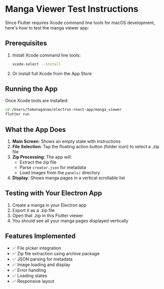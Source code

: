 # Manga Viewer Test Instructions

Since Flutter requires Xcode command line tools for macOS development, here's how to test the manga viewer app:

## Prerequisites

1. Install Xcode command line tools:
   ```bash
   xcode-select --install
   ```

2. Or install full Xcode from the App Store

## Running the App

Once Xcode tools are installed:

```bash
cd /Users/tomonaganao/electron-react-app/manga_viewer
flutter run
```

## What the App Does

1. **Main Screen**: Shows an empty state with instructions
2. **File Selection**: Tap the floating action button (folder icon) to select a .zip file
3. **Zip Processing**: The app will:
   - Extract the zip file
   - Parse `creator.json` for metadata
   - Load images from the `panels/` directory
4. **Display**: Shows manga pages in a vertical scrollable list

## Testing with Your Electron App

1. Create a manga in your Electron app
2. Export it as a .zip file
3. Open that .zip in this Flutter viewer
4. You should see all your manga pages displayed vertically

## Features Implemented

- ✅ File picker integration
- ✅ Zip file extraction using archive package
- ✅ JSON parsing for metadata
- ✅ Image loading and display
- ✅ Error handling
- ✅ Loading states
- ✅ Responsive layout